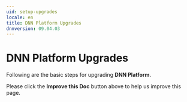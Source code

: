 ```yaml
---
uid: setup-upgrades
locale: en
title: DNN Platform Upgrades
dnnversion: 09.04.03
---
```


# DNN Platform Upgrades
Following are the basic steps for upgrading **DNN Platform**.

Please click the **Improve this Doc** button above to help us improve this page.